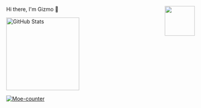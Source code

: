<p>
  <img src="https://assets.liuli.lol/file/lumina-moe/icons/icon.png" width="80" height="80" align="right">
  <p>Hi there, I'm Gizmo 👋</p>
</p>

<img src="https://github-stats.liuli.lol/api?username=GizmoOAO&show_icons=true&include_all_commits=true&count_private=true&theme=vue" height="195" title="GitHub Stats">

[![Moe-counter](https://moe-counter-vercel.vercel.app/get/@gizmo.github?theme=rule34)](https://github.com/GizmoOAO/moe-counter-vercel)
